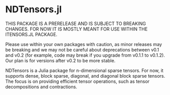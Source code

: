 # NDTensors.jl

THIS PACKAGE IS A PRERELEASE AND IS SUBJECT TO BREAKING CHANGES. FOR NOW IT IS MOSTLY MEANT FOR USE WITHIN THE ITENSORS.JL PACKAGE.

Please use within your own packages with caution, as minor releases may be breaking and we may not be careful about deprecations between v0.1 and v0.2 (for example, code may break if you upgrade from v0.1.1 to v0.1.2). Our plan is for versions after v0.2 to be more stable.

NDTensors is a Julia package for n-dimensional sparse tensors. For now, it supports dense, block sparse, diagonal, and diagonal block sparse tensors. The focus is on providing efficient tensor operations, such as tensor decompositions and contractions.

